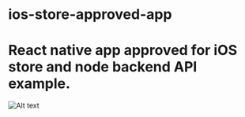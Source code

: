 # ios-store-approved-app

# React native app approved for iOS store and node backend API example.
![Alt text](UI.jpg?raw=true "Title")
